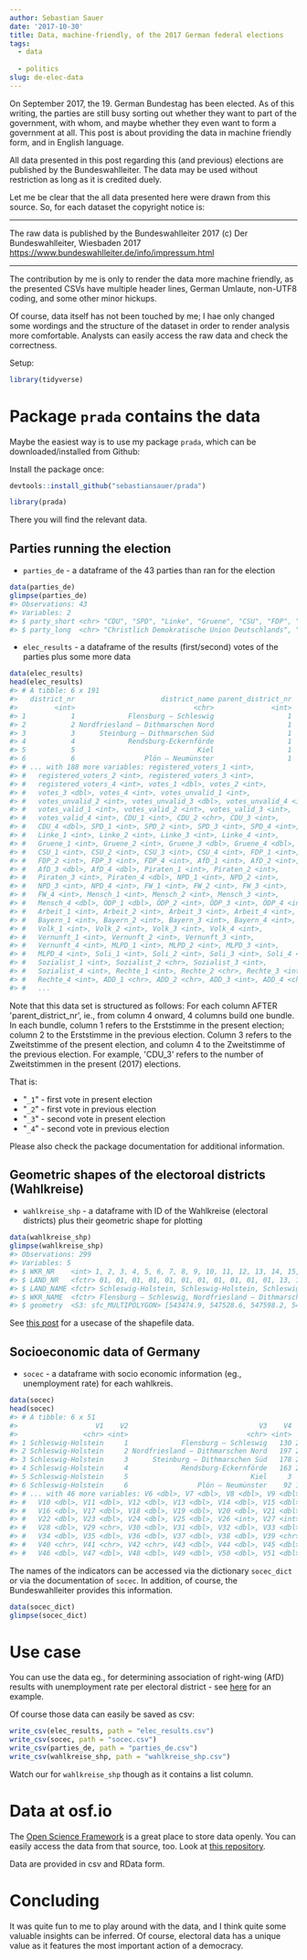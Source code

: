 ```yaml
---
author: Sebastian Sauer
date: '2017-10-30'
title: Data, machine-friendly, of the 2017 German federal elections
tags:
  - data
  
  - politics
slug: de-elec-data
---
```




On September 2017, the 19. German Bundestag has been elected. As of this writing, the parties are still busy sorting out whether they want to part of the government, with whom, and maybe whether they even want to form a government at all. This post is about providing the data in machine friendly form, and in English language.

All data presented in this post regarding this (and previous) elections are published by the Bundeswahlleiter. The data may be used without restriction as long as it is credited duely.

Let me be clear that the all data presented here were drawn from this source. So, for each dataset the copyright notice is:


---

The raw data is published by the Bundeswahlleiter 2017
(c) Der Bundeswahlleiter, Wiesbaden 2017
https://www.bundeswahlleiter.de/info/impressum.html


---

The contribution by me is only to render the data more machine friendly, as the presented CSVs have multiple header lines, German Umlaute, non-UTF8 coding, and some other minor hickups.

Of course, data itself has not been touched by me; I hae only changed some wordings and the structure of the dataset in order to render analysis more comfortable. Analysts can easily access the raw data and check the correctness.



Setup:


```r
library(tidyverse)
```


# Package `prada` contains the data

Maybe the easiest way is to use my package `prada`, which can be downloaded/installed from Github:

Install the package once:


```r
devtools::install_github("sebastiansauer/prada")
```


```r
library(prada)
```


There you will find the relevant data.


## Parties running the election

- `parties_de` - a dataframe of the 43 parties than ran for the election



```r
data(parties_de)
glimpse(parties_de)
#> Observations: 43
#> Variables: 2
#> $ party_short <chr> "CDU", "SPD", "Linke", "Gruene", "CSU", "FDP", "Af...
#> $ party_long  <chr> "Christlich Demokratische Union Deutschlands", "So...
```


- `elec_results` - a dataframe of the results (first/second) votes of the parties plus some more data


```r
data(elec_results)
head(elec_results)
#> # A tibble: 6 x 191
#>   district_nr                     district_name parent_district_nr
#>         <int>                             <chr>              <int>
#> 1           1             Flensburg – Schleswig                  1
#> 2           2 Nordfriesland – Dithmarschen Nord                  1
#> 3           3      Steinburg – Dithmarschen Süd                  1
#> 4           4             Rendsburg-Eckernförde                  1
#> 5           5                              Kiel                  1
#> 6           6                 Plön – Neumünster                  1
#> # ... with 188 more variables: registered_voters_1 <int>,
#> #   registered_voters_2 <int>, registered_voters_3 <int>,
#> #   registered_voters_4 <int>, votes_1 <dbl>, votes_2 <int>,
#> #   votes_3 <dbl>, votes_4 <int>, votes_unvalid_1 <int>,
#> #   votes_unvalid_2 <int>, votes_unvalid_3 <dbl>, votes_unvalid_4 <int>,
#> #   votes_valid_1 <int>, votes_valid_2 <int>, votes_valid_3 <int>,
#> #   votes_valid_4 <int>, CDU_1 <int>, CDU_2 <chr>, CDU_3 <int>,
#> #   CDU_4 <dbl>, SPD_1 <int>, SPD_2 <int>, SPD_3 <int>, SPD_4 <int>,
#> #   Linke_1 <int>, Linke_2 <int>, Linke_3 <int>, Linke_4 <int>,
#> #   Gruene_1 <int>, Gruene_2 <int>, Gruene_3 <dbl>, Gruene_4 <dbl>,
#> #   CSU_1 <int>, CSU_2 <int>, CSU_3 <int>, CSU_4 <int>, FDP_1 <int>,
#> #   FDP_2 <int>, FDP_3 <int>, FDP_4 <int>, AfD_1 <int>, AfD_2 <int>,
#> #   AfD_3 <dbl>, AfD_4 <dbl>, Piraten_1 <int>, Piraten_2 <int>,
#> #   Piraten_3 <int>, Piraten_4 <dbl>, NPD_1 <int>, NPD_2 <int>,
#> #   NPD_3 <int>, NPD_4 <int>, FW_1 <int>, FW_2 <int>, FW_3 <int>,
#> #   FW_4 <int>, Mensch_1 <int>, Mensch_2 <int>, Mensch_3 <int>,
#> #   Mensch_4 <dbl>, ÖDP_1 <dbl>, ÖDP_2 <int>, ÖDP_3 <int>, ÖDP_4 <int>,
#> #   Arbeit_1 <int>, Arbeit_2 <int>, Arbeit_3 <int>, Arbeit_4 <int>,
#> #   Bayern_1 <int>, Bayern_2 <int>, Bayern_3 <int>, Bayern_4 <int>,
#> #   Volk_1 <int>, Volk_2 <int>, Volk_3 <int>, Volk_4 <int>,
#> #   Vernunft_1 <int>, Vernunft_2 <int>, Vernunft_3 <int>,
#> #   Vernunft_4 <int>, MLPD_1 <int>, MLPD_2 <int>, MLPD_3 <int>,
#> #   MLPD_4 <int>, Soli_1 <int>, Soli_2 <int>, Soli_3 <int>, Soli_4 <int>,
#> #   Sozialist_1 <int>, Sozialist_2 <chr>, Sozialist_3 <int>,
#> #   Sozialist_4 <int>, Rechte_1 <int>, Rechte_2 <chr>, Rechte_3 <int>,
#> #   Rechte_4 <int>, ADD_1 <chr>, ADD_2 <chr>, ADD_3 <int>, ADD_4 <chr>,
#> #   ...
```

Note that this data set is structured as follows: For each column AFTER 'parent_district_nr', ie., from column 4 onward, 4 columns build one bundle. In each bundle, column 1 refers to the Erststimme in the present election; column 2 to the Erststimme in the previous election. Column 3 refers to the Zweitstimme of the present election, and column 4 to the Zweitstimme of the previous election. For example, 'CDU_3' refers to the number of Zweitstimmen in the present (2017) elections.

That is:

- "`_1`" - first vote in present election
- "`_2`" - first vote in previous election
- "`_3`" - second vote in present election
- "`_4`" - second vote in previous election


Please also check the package documentation for additional information.


## Geometric shapes of the electoroal districts (Wahlkreise)

- `wahlkreise_shp` - a dataframe with ID of the Wahlkreise (electoral districts) plus their geometric shape for plotting



```r
data(wahlkreise_shp)
glimpse(wahlkreise_shp)
#> Observations: 299
#> Variables: 5
#> $ WKR_NR    <int> 1, 2, 3, 4, 5, 6, 7, 8, 9, 10, 11, 12, 13, 14, 15, 1...
#> $ LAND_NR   <fctr> 01, 01, 01, 01, 01, 01, 01, 01, 01, 01, 01, 13, 13,...
#> $ LAND_NAME <fctr> Schleswig-Holstein, Schleswig-Holstein, Schleswig-H...
#> $ WKR_NAME  <fctr> Flensburg – Schleswig, Nordfriesland – Dithmarschen...
#> $ geometry  <S3: sfc_MULTIPOLYGON> [543474.9, 547528.6, 547598.2, 5479...
```

See [this post](https://sebastiansauer.github.io/afd-map/) for a usecase of the shapefile data.


## Socioeconomic data of Germany

- `socec` - a dataframe with socio economic information (eg., unemployment rate) for each wahlkreis.


```r
data(socec)
head(socec)
#> # A tibble: 6 x 51
#>                   V1    V2                                V3    V4     V5
#>                <chr> <int>                             <chr> <int>  <dbl>
#> 1 Schleswig-Holstein     1             Flensburg – Schleswig   130 2128.1
#> 2 Schleswig-Holstein     2 Nordfriesland – Dithmarschen Nord   197 2777.0
#> 3 Schleswig-Holstein     3      Steinburg – Dithmarschen Süd   178 2000.5
#> 4 Schleswig-Holstein     4             Rendsburg-Eckernförde   163 2164.8
#> 5 Schleswig-Holstein     5                              Kiel     3  143.0
#> 6 Schleswig-Holstein     6                 Plön – Neumünster    92 1302.0
#> # ... with 46 more variables: V6 <dbl>, V7 <dbl>, V8 <dbl>, V9 <dbl>,
#> #   V10 <dbl>, V11 <dbl>, V12 <dbl>, V13 <dbl>, V14 <dbl>, V15 <dbl>,
#> #   V16 <dbl>, V17 <dbl>, V18 <dbl>, V19 <dbl>, V20 <dbl>, V21 <dbl>,
#> #   V22 <dbl>, V23 <dbl>, V24 <dbl>, V25 <dbl>, V26 <int>, V27 <int>,
#> #   V28 <dbl>, V29 <chr>, V30 <dbl>, V31 <dbl>, V32 <dbl>, V33 <dbl>,
#> #   V34 <dbl>, V35 <dbl>, V36 <dbl>, V37 <dbl>, V38 <dbl>, V39 <chr>,
#> #   V40 <chr>, V41 <chr>, V42 <chr>, V43 <dbl>, V44 <dbl>, V45 <dbl>,
#> #   V46 <dbl>, V47 <dbl>, V48 <dbl>, V49 <dbl>, V50 <dbl>, V51 <dbl>
```

The names of the indicators can be accessed via the dictionary `socec_dict` or via the documentation of `socec`. In addition, of course, the Bundeswahlleiter provides this information.


```r
data(socec_dict)
glimpse(socec_dict)
```


# Use case




You can use the data eg., for determining association of right-wing (AfD) results with unemployment rate per electoral district - see [here](https://sebastiansauer.github.io/afd-map-foreigners/) for an example.


Of course those data can easily be saved as csv:


```r
write_csv(elec_results, path = "elec_results.csv")
write_csv(socec, path = "socec.csv")
write_csv(parties_de, path = "parties_de.csv")
write_csv(wahlkreise_shp, path = "wahlkreise_shp.csv")
```

Watch our for `wahlkreise_shp` though as it contains a list column.


# Data at osf.io


The [Open Science Framework](https://osf.io) is a great place to store data openly. You can easily access the data from that source, too. Look at [this repository](https://osf.io/2yhr9/).

Data are provided in csv and RData form.


# Concluding


It was quite fun to me to play around with the data, and I think quite some valuable insights can be inferred. Of course, electoral data has a unique value as it features the most important action of a democracy.
